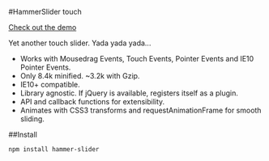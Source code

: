 #HammerSlider touch

[Check out the demo](https://codepen.io/DavidCetinkaya/pen/oYgxgG)

Yet another touch slider. Yada yada yada...

- Works with Mousedrag Events, Touch Events, Pointer Events and IE10 Pointer Events.
- Only 8.4k minified. ~3.2k with Gzip.
- IE10+ compatible.
- Library agnostic. If jQuery is available, registers itself as a plugin.
- API and callback functions for extensibility.
- Animates with CSS3 transforms and requestAnimationFrame for smooth sliding.

##Install

```
npm install hammer-slider
```